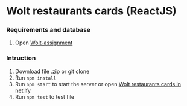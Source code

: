 
# Wolt restaurants cards (ReactJS)

### Requirements and database
1. Open [Wolt-assignment](https://github.com/woltapp/summer2020#bonus)

### Intruction
1. Download file .zip or git clone
1. Run `npm install`
1. Run `npm start` to start the server or open [Wolt restaurants cards in netlify ](react-wolt-restaurants-cards.netlify.com)
1. Run `npm test` to test file
